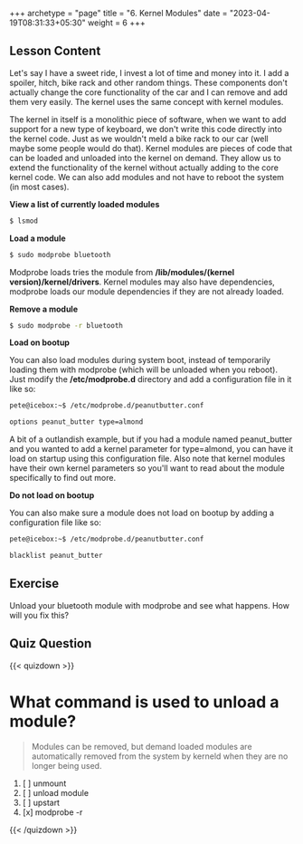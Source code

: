 +++
archetype = "page"
title = "6. Kernel Modules"
date = "2023-04-19T08:31:33+05:30"
weight = 6
+++

## Lesson Content

Let's say I have a sweet ride, I invest a lot of time and money into it. I add a spoiler, hitch, bike rack and other random things. These components don't actually change the core functionality of the car and I can remove and add them very easily. The kernel uses the same concept with kernel modules.

The kernel in itself is a monolithic piece of software, when we want to add support for a new type of keyboard, we don't write this code directly into the kernel code. Just as we wouldn't meld a bike rack to our car (well maybe some people would do that). Kernel modules are pieces of code that can be loaded and unloaded into the kernel on demand. They allow us to extend the functionality of the kernel without actually adding to the core kernel code. We can also add modules and not have to reboot the system (in most cases).

**View a list of currently loaded modules**

```bash
$ lsmod
```

**Load a module**

```bash
$ sudo modprobe bluetooth
```


Modprobe loads tries the module from **/lib/modules/(kernel version)/kernel/drivers**. Kernel modules may also have dependencies, modprobe loads our module dependencies if they are not already loaded. 

**Remove a module**

```bash
$ sudo modprobe -r bluetooth
```

**Load on bootup**

You can also load modules during system boot, instead of temporarily loading them with modprobe (which will be unloaded when you reboot). Just modify the **/etc/modprobe.d** directory and add a configuration file in it like so:


```bash
pete@icebox:~$ /etc/modprobe.d/peanutbutter.conf

options peanut_butter type=almond

```


A bit of a outlandish example, but if you had a module named peanut\_butter and you wanted to add a kernel parameter for type=almond, you can have it load on startup using this configuration file. Also note that kernel modules have their own kernel parameters so you'll want to read about the module specifically to find out more.

**Do not load on bootup**

You can also make sure a module does not load on bootup by adding a configuration file like so:


```bash
pete@icebox:~$ /etc/modprobe.d/peanutbutter.conf

blacklist peanut_butter

```


## Exercise

Unload your bluetooth module with modprobe and see what happens. How will you fix this?

## Quiz Question

{{< quizdown >}}

# What command is used to unload a module?

> Modules can be removed, but demand loaded modules are automatically removed from the system by kerneld when they are no longer being used.

1. [ ] unmount
2. [ ] unload module
3. [ ] upstart
4. [x] modprobe -r

{{< /quizdown >}}
